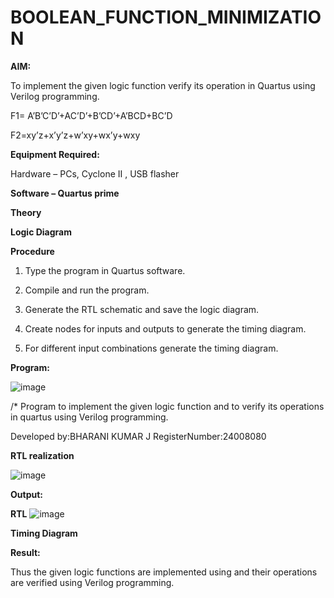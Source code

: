 # BOOLEAN_FUNCTION_MINIMIZATION

**AIM:**

To implement the given logic function verify its operation in Quartus using Verilog programming.

F1= A’B’C’D’+AC’D’+B’CD’+A’BCD+BC’D 

F2=xy’z+x’y’z+w’xy+wx’y+wxy

**Equipment Required:**

Hardware – PCs, Cyclone II , USB flasher

**Software – Quartus prime**

**Theory**

**Logic Diagram**

**Procedure**

1.	Type the program in Quartus software.

2.	Compile and run the program.

3.	Generate the RTL schematic and save the logic diagram.

4.	Create nodes for inputs and outputs to generate the timing diagram.

5.	For different input combinations generate the timing diagram.


**Program:**

![image](https://github.com/user-attachments/assets/fdc911b9-260c-460e-964b-d6a3d11ba0bf)


/* Program to implement the given logic function and to verify its operations in quartus using Verilog programming. 

Developed by:BHARANI KUMAR J RegisterNumber:24008080


**RTL realization**

![image](https://github.com/user-attachments/assets/f9618eb0-4d07-410c-83e3-bf392da1d577)


**Output:**



**RTL**
![image](https://github.com/user-attachments/assets/9e308c85-6e2f-466f-ad8a-0a337dc141d4)


**Timing Diagram**


**Result:**

Thus the given logic functions are implemented using and their operations are verified using Verilog programming.

